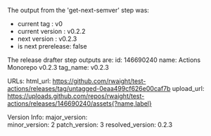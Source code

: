 The output from the 'get-next-semver' step was: 
- current tag       : v0 
- current version   : v0.2.2 
- next version      : v0.2.3 
- is next prerelease: false 

The release drafter step outputs are: 
id: 146690240
name: Actions Monorepo v0.2.3
tag_name: v0.2.3

URLs: 
html_url: https://github.com/rwaight/test-actions/releases/tag/untagged-0eaa499cf626e00caf7b
upload_url: https://uploads.github.com/repos/rwaight/test-actions/releases/146690240/assets{?name,label}

Version Info: 
major_version:  
minor_version: 2 
patch_version: 3 
resolved_version: 0.2.3 


